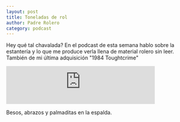 ```yaml
---
layout: post
title: Toneladas de rol
author: Padre Rolero
category: podcast
---
```

Hey qué tal chavalada? En el podcast de esta semana hablo sobre la estantería y lo que me produce verla llena de material rolero sin leer. También de mi última adquisición "1984 Toughtcrime"


<iframe src="https://podcasters.spotify.com/pod/show/padreyrolero/embed/episodes/Toneladas-de-rol-e26pekq" height="102px" width="400px" frameborder="0" scrolling="no"></iframe>

Besos, abrazos y palmaditas en la espalda.









